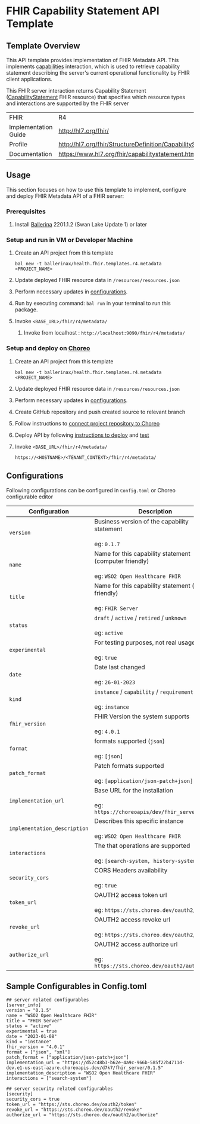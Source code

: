 # FHIR Capability Statement API Template

## Template Overview
This API template provides implementation of FHIR Metadata API. This implements 
[capabilities](https://www.hl7.org/fhir/http.html#capabilities) interaction, which is used to retrieve capability 
statement describing the server's current operational functionality by FHIR client applications. 

This FHIR server interaction returns Capability Statement ([CapabilityStatement](http://hl7.org/fhir/StructureDefinition/CapabilityStatement) 
FHIR resource) that specifies which resource types and interactions are supported by the FHIR server


|                       |                                                    |
|-----------------------|----------------------------------------------------|
| FHIR                  | R4                                                 |
| Implementation Guide  | http://hl7.org/fhir/                               |
| Profile | http://hl7.org/fhir/StructureDefinition/CapabilityStatement      |
| Documentation | https://www.hl7.org/fhir/capabilitystatement.html          |


## Usage

This section focuses on how to use this template to implement, configure and deploy FHIR Metadata API of a FHIR server:

### Prerequisites
1. Install [Ballerina](https://ballerina.io/learn/install-ballerina/set-up-ballerina/) 2201.1.2 (Swan Lake Update 1) or later

### Setup and run in VM or Developer Machine

1) Create an API project from this template
   ```
   bal new -t ballerinax/health.fhir.templates.r4.metadata <PROJECT_NAME>
   ```
2) Update deployed FHIR resource data in `/resources/resources.json`

3) Perform necessary updates in [configurations](#configurations).

4) Run by executing command: `bal run` in your terminal to run this package. 

5) Invoke `<BASE_URL>/fhir/r4/metadata/`
   1) Invoke from localhost : `http://localhost:9090/fhir/r4/metadata/`

### Setup and deploy on [Choreo](https://wso2.com/choreo/)
1) Create an API project from this template
   ```
   bal new -t ballerinax/health.fhir.templates.r4.metadata <PROJECT_NAME>
   ```
2) Update deployed FHIR resource data in `/resources/resources.json`

3) Perform necessary updates in [configurations](#configurations).

4) Create GitHub repository and push created source to relevant branch

5) Follow instructions to [connect project repository to Choreo](https://wso2.com/choreo/docs/tutorials/connect-your-existing-ballerina-project-to-choreo/)

6) Deploy API by following [instructions to deploy](https://wso2.com/choreo/docs/tutorials/create-your-first-rest-api/#step-2-deploy)
 and [test](https://wso2.com/choreo/docs/tutorials/create-your-first-rest-api/#step-2-deploy)

7) Invoke `<BASE_URL>/fhir/r4/metadata/`

    `https://<HOSTNAME>/<TENANT_CONTEXT>/fhir/r4/metadata/`

## Configurations

Following configurations can be configured in `Config.toml` or Choreo configurable editor

| Configuration                | Description                                                                                        |
|------------------------------|----------------------------------------------------------------------------------------------------|
| `version`                    | Business version of the capability statement <br/><br/>  eg: `0.1.7`                               |
| `name`                       | Name for this capability statement (computer friendly)  <br/><br/> eg: `WSO2 Open Healthcare FHIR` | 
| `title`                      | Name for this capability statement (human friendly) <br/><br/> eg: `FHIR Server`                   | 
| `status`                     | `draft` / `active` / `retired` / `unknown` <br/><br/> eg: `active`                                 | 
| `experimental`               | For testing purposes, not real usage <br/><br/> eg: `true`                                         | 
| `date`                       | Date last changed <br/><br/> eg: `26-01-2023`                                                      | 
| `kind`                       | `instance` / `capability` / `requirements` <br/><br/> eg: `instance`                               | 
| `fhir_version`               | FHIR Version the system supports <br/><br/> eg:  `4.0.1`                                           | 
| `format`                     | formats supported (`json`) <br/><br/> eg: `[json]`                                                 | 
| `patch_format`               | Patch formats supported <br/><br/> eg: `[application/json-patch+json]`                             | 
| `implementation_url`         | Base URL for the installation <br/><br/> eg: `https://choreoapis/dev/fhir_server/0.1.5`            |
| `implementation_description` | Describes this specific instance <br/><br/> eg: `WSO2 Open Healthcare FHIR`                        |  
| `interactions`               | The that operations are supported <br/><br/> eg: `[search-system, history-system]`                 | 
| `security_cors`              | CORS Headers availability <br/><br/> eg: `true`                                                    | 
| `token_url`                  | OAUTH2 access token url <br/><br/> eg: `https://sts.choreo.dev/oauth2/token`                       | 
| `revoke_url`                 | OAUTH2 access revoke url <br/><br/> eg: `https://sts.choreo.dev/oauth2/revoke`                     | 
| `authorize_url`              | OAUTH2 access authorize url <br/><br/> eg: `https://sts.choreo.dev/oauth2/authorize`               | 


## Sample Configurables in Config.toml
```
## server related configurables
[server_info]
version = "0.1.5"
name = "WSO2 Open Healthcare FHIR"
title = "FHIR Server"
status = "active"
experimental = true
date = "2023-01-08"
kind = "instance"
fhir_version = "4.0.1"
format = ["json", "xml"]
patch_format = ["application/json-patch+json"]
implementation_url = "https://d52c48b3-b62e-4a9c-966b-585f22b4711d-dev.e1-us-east-azure.choreoapis.dev/d7k7/fhir_server/0.1.5"
implementation_description = "WSO2 Open Healthcare FHIR"
interactions = ["search-system"]

## server security related configurables
[security]
security_cors = true
token_url = "https://sts.choreo.dev/oauth2/token"
revoke_url = "https://sts.choreo.dev/oauth2/revoke"
authorize_url = "https://sts.choreo.dev/oauth2/authorize"
```